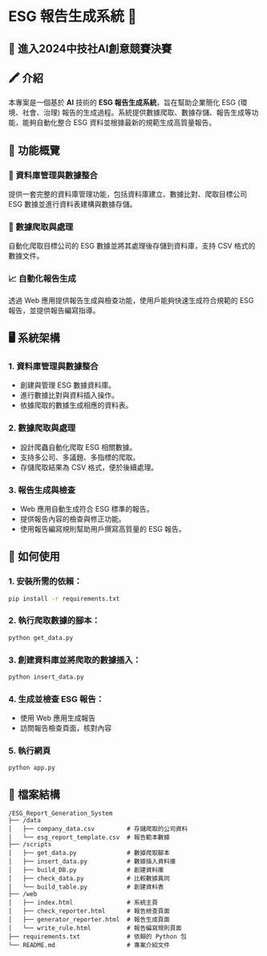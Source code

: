 
# ESG 報告生成系統 :robot:

## 🎉 進入2024中技社AI創意競賽決賽
## 🖍 介紹

本專案是一個基於 **AI** 技術的 **ESG 報告生成系統**，旨在幫助企業簡化 ESG (環境、社會、治理) 報告的生成過程。系統提供數據爬取、數據存儲、報告生成等功能，能夠自動化整合 ESG 資料並根據最新的規範生成高質量報告。

## 🎯 功能概覽

### 💾 資料庫管理與數據整合
提供一套完整的資料庫管理功能，包括資料庫建立、數據比對、爬取目標公司 ESG 數據並進行資料表建構與數據存儲。

### 📡 數據爬取與處理
自動化爬取目標公司的 ESG 數據並將其處理後存儲到資料庫，支持 CSV 格式的數據文件。

### 📈 自動化報告生成
透過 Web 應用提供報告生成與檢查功能，使用戶能夠快速生成符合規範的 ESG 報告，並提供報告編寫指導。

## 🖥️ 系統架構

### 1. 資料庫管理與數據整合
- 創建與管理 ESG 數據資料庫。
- 進行數據比對與資料插入操作。
- 依據爬取的數據生成相應的資料表。
  
### 2. 數據爬取與處理
- 設計爬蟲自動化爬取 ESG 相關數據。
- 支持多公司、多議題、多指標的爬取。
- 存儲爬取結果為 CSV 格式，便於後續處理。

### 3. 報告生成與檢查
- Web 應用自動生成符合 ESG 標準的報告。
- 提供報告內容的檢查與修正功能。
- 使用報告編寫規則幫助用戶撰寫高質量的 ESG 報告。

## 🚀 如何使用

### 1. 安裝所需的依賴：
```bash
pip install -r requirements.txt
```

### 2. 執行爬取數據的腳本：
```bash
python get_data.py
```

### 3. 創建資料庫並將爬取的數據插入：
```bash
python insert_data.py
```

### 4. 生成並檢查 ESG 報告：
- 使用 Web 應用生成報告
- 訪問報告檢查頁面，核對內容

### 5. 執行網頁
```
python app.py
```
## 📁 檔案結構

```
/ESG_Report_Generation_System
├── /data
│   ├── company_data.csv         # 存儲爬取的公司資料
│   └── esg_report_template.csv  # 報告範本數據
├── /scripts
│   ├── get_data.py              # 數據爬取腳本
│   ├── insert_data.py           # 數據插入資料庫
│   ├── build_DB.py              # 創建資料庫
│   ├── check_data.py            # 比較數據異同
│   └── build_table.py           # 創建資料表
├── /web
│   ├── index.html               # 系統主頁
│   ├── check_reporter.html      # 報告檢查頁面
│   ├── generator_reporter.html  # 報告生成頁面
│   └── write_rule.html          # 報告編寫規則頁面
├── requirements.txt             # 依賴的 Python 包
└── README.md                    # 專案介紹文件
```